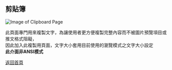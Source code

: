 ## 剪貼簿

![Image of Clipboard Page](../v1/images/clipboard_page.png) 

此頁面專門用來複製文字，為讓使用者更方便複製完整內容而不被圖片預覽項目或推文格式阻礙，  
因此加入此複製用頁面，文字大小套用目前使用的瀏覽模式之文字大小設定  
**此介面非ANSI模式**  
  
[返回首頁](https://kimieno.github.io/android.pitt) 